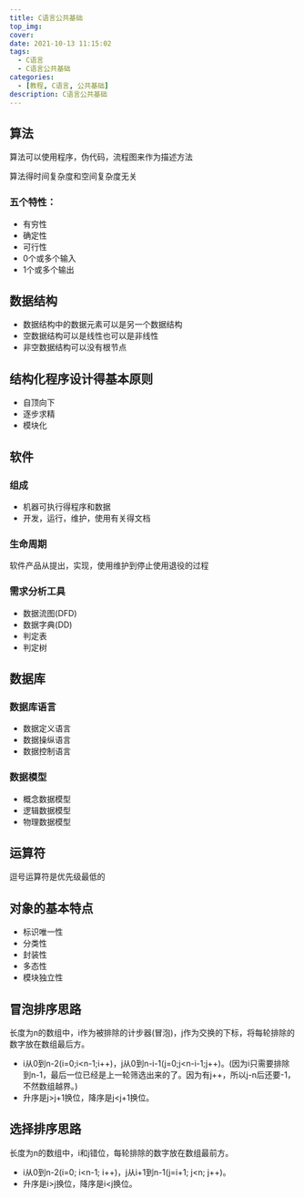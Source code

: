 ```yaml
---
title: C语言公共基础
top_img: 
cover: 
date: 2021-10-13 11:15:02
tags:
  - C语言
  - C语言公共基础
categories:
  - [教程, C语言, 公共基础]
description: C语言公共基础
---
```


## 算法

算法可以使用程序，伪代码，流程图来作为描述方法

算法得时间复杂度和空间复杂度无关

### 五个特性：

- 有穷性
- 确定性
- 可行性
- 0个或多个输入
- 1个或多个输出

## 数据结构

- 数据结构中的数据元素可以是另一个数据结构
- 空数据结构可以是线性也可以是非线性
- 非空数据结构可以没有根节点

## 结构化程序设计得基本原则

- 自顶向下
- 逐步求精
- 模块化

## 软件

### 组成

- 机器可执行得程序和数据
- 开发，运行，维护，使用有关得文档

### 生命周期

软件产品从提出，实现，使用维护到停止使用退役的过程

### 需求分析工具

- 数据流图(DFD)
- 数据字典(DD)
- 判定表
- 判定树

## 数据库

### 数据库语言

- 数据定义语言
- 数据操纵语言
- 数据控制语言

### 数据模型

- 概念数据模型
- 逻辑数据模型
- 物理数据模型 

## 运算符

逗号运算符是优先级最低的

## 对象的基本特点

- 标识唯一性
- 分类性
- 封装性
- 多态性
- 模块独立性

## 冒泡排序思路

长度为n的数组中，i作为被排除的计步器(冒泡)，j作为交换的下标，将每轮排除的数字放在数组最后方。

- i从0到n-2(i=0;i<n-1;i++)，j从0到n-i-1(j=0;j<n-i-1;j++)。(因为i只需要排除到n-1，最后一位已经是上一轮筛选出来的了。因为有j++，所以j-n后还要-1，不然数组越界。)
- 升序是j>j+1换位，降序是j<j+1换位。

## 选择排序思路

长度为n的数组中，i和j错位，每轮排除的数字放在数组最前方。

- i从0到n-2(i=0; i<n-1; i++)，j从i+1到n-1(j=i+1; j<n; j++)。
- 升序是i>j换位，降序是i<j换位。

